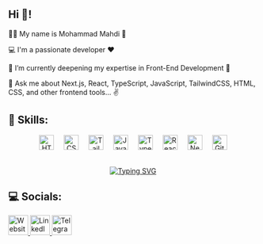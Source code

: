 <h2 align="left">Hi 👋!</h2>

👨‍💻 My name is Mohammad Mahdi 💁

💻 I'm a passionate developer ♥️

🧠 I’m currently deepening my expertise in Front-End Development 🌱

💬 Ask me about Next.js, React, TypeScript, JavaScript, TailwindCSS, HTML, CSS, and other frontend tools... ✌️

## 🚀 Skills:
<div align="center">
  <!-- HTML -->
  <img src="https://cdn.jsdelivr.net/gh/devicons/devicon/icons/html5/html5-original.svg" height="30" alt="HTML5" />
  <img width="12" />
  
  <!-- CSS -->
  <img src="https://cdn.jsdelivr.net/gh/devicons/devicon/icons/css3/css3-original.svg" height="30" alt="CSS3" />
  <img width="12" />

  <!-- TailwindCSS -->
  <img src="https://cdn.jsdelivr.net/gh/devicons/devicon/icons/tailwindcss/tailwindcss-original.svg" height="30" alt="Tailwind CSS" />
  <img width="12" />
  
  <!-- JavaScript -->
  <img src="https://cdn.jsdelivr.net/gh/devicons/devicon/icons/javascript/javascript-original.svg" height="30" alt="JavaScript" />
  <img width="12" />

  <!-- TypeScript -->
  <img src="https://cdn.jsdelivr.net/gh/devicons/devicon/icons/typescript/typescript-original.svg" height="30" alt="TypeScript" />
  <img width="12" />

  <!-- React -->
  <img src="https://cdn.jsdelivr.net/gh/devicons/devicon/icons/react/react-original.svg" height="30" alt="React" />
  <img width="12" />

  <!-- Next.js -->
  <img src="https://cdn.jsdelivr.net/gh/devicons/devicon/icons/nextjs/nextjs-original.svg" height="30" alt="Next.js" />
  <img width="12" />
  
  <!-- Git -->
  <img src="https://cdn.jsdelivr.net/gh/devicons/devicon/icons/git/git-original.svg" height="30" alt="Git" />
</div>

<br />

<div align="center">

[![Typing SVG](https://readme-typing-svg.demolab.com?font=Fira+Code&weight=700&size=23&pause=1000&color=0CC100&background=17EA342C&center=true&vCenter=true&width=500&lines=Front-End+Developer+%F0%9F%94%A5;Software+Engineer+%E2%9C%A8;%5B+NEXT+%7C+REACT+%7C+TS+%7C+TailwindCSS+%5D)](https://git.io/typing-svg)

</div>
 
## 💻 Socials:
<div align="left">
 
  <a href="https://mohammad-mahdi-heshmati.ir" target="_blank">
    <img src="https://img.shields.io/static/v1?message=Website&logo=google-chrome&label=&color=0F9D58&logoColor=white&labelColor=&style=for-the-badge" height="40" alt="Website logo" />
  </a>
 
<a href="https://www.linkedin.com/in/mohammadmahdiheshmati" target="_blank">
  <img src="https://img.shields.io/static/v1?message=LinkedIn&logo=linkedin&label=&color=0077B5&logoColor=white&labelColor=&style=for-the-badge" height="40" alt="LinkedIn logo" />
</a>
 
  <a href="https://t.me/MohammadMahdiHeshmati" target="_blank">
    <img src="https://img.shields.io/static/v1?message=Telegram&logo=telegram&label=&color=2CA5E0&logoColor=white&labelColor=&style=for-the-badge" height="40" alt="Telegram logo" />
  </a>
</div>
